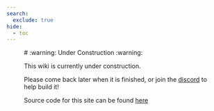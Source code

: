 ```yaml
---
search:
  exclude: true
hide:
  - toc
---
```

<figure markdown="1">
# :warning: Under Construction :warning:

This wiki is currently under construction. 

Please come back later when it is finished, or join the [discord](https://discord.gg/P9nqvfTrQB) to help build it!

Source code for this site can be found [here](https://github.com/lrutjens/yeeps-wiki)

</figure>